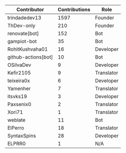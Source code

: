 | Contributor | Contributions | Role |
| ------------ | -------------- | ---- |
| trindadedev13 | 1597 | Founder |
| ThDev-only | 210 | Founder |
| renovate[bot] | 152 | Bot |
| gampiot-bot | 35 | Bot |
| RohitKushvaha01 | 16 | Developer |
| github-actions[bot] | 10 | Bot |
| OSilvaDev | 9 | Developer |
| Kefir2105 | 9 | Translator |
| teixeira0x | 6 | Developer |
| Yamenher | 7 | Translator |
| itsvks19 | 3 | Developer |
| Paxsenix0 | 2 | Translator |
| Xori71 | 1 | Translator |
| weblate | 11 | Bot |
| ElPerro | 18 | Translator |
| SyntaxSpins | 28 | Developer |
| ELPRR0 | 1 | N/A |
